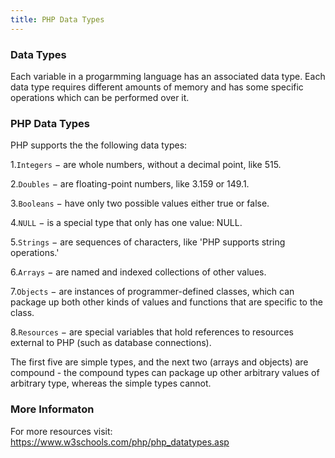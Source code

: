 ```yaml
---
title: PHP Data Types
---
```


### Data Types

Each variable in a progarmming language has an associated data type.
Each data type requires different amounts of memory and has some specific operations which can be performed over it. 

 ### PHP Data Types
 
PHP supports the the following data types:
 
 1.`Integers` − are whole numbers, without a decimal point, like 515.
 
 2.`Doubles` − are floating-point numbers, like 3.159 or 149.1.
 
 3.`Booleans` − have only two possible values either true or false.
 
 4.`NULL` − is a special type that only has one value: NULL.
 
 5.`Strings` − are sequences of characters, like 'PHP supports string operations.'
 
 6.`Arrays` − are named and indexed collections of other values.
 
 7.`Objects` − are instances of programmer-defined classes, which can package up both other kinds of values and functions that are specific to the class.
 
 8.`Resources` − are special variables that hold references to resources external to PHP (such as database connections).
 
 The first five are simple types, and the next two (arrays and objects) are compound - the compound types can package up other arbitrary values of arbitrary type, whereas the simple types cannot.
 
 ### More Informaton
 For more resources visit: https://www.w3schools.com/php/php_datatypes.asp
